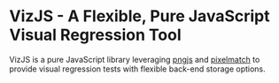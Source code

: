 # VizJS - A Flexible, Pure JavaScript Visual Regression Tool
VizJS is a pure JavaScript library leveraging [pngjs](https://github.com/lukeapage/pngjs) and [pixelmatch](https://github.com/mapbox/pixelmatch) to provide visual regression tests with flexible back-end storage options.

